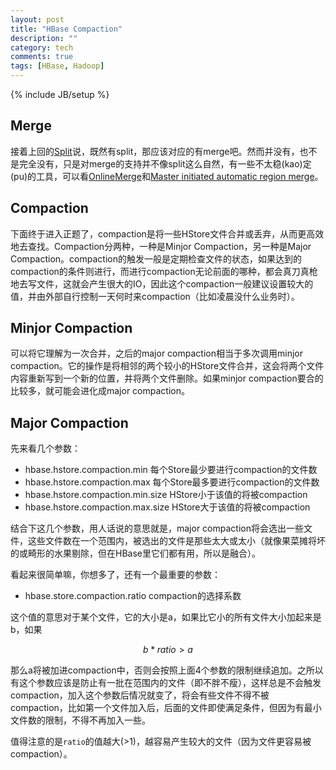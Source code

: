 ```yaml
---
layout: post
title: "HBase Compaction"
description: ""
category: tech
comments: true
tags: [HBase, Hadoop]
---
```

{% include JB/setup %}

Merge
---

接着上回的[Split](/tech/2015/12/28/hbase-split.html)说，既然有split，那应该对应的有merge吧。然而并没有，也不是完全没有，只是对merge的支持并不像split这么自然，有一些不太稳(kao)定(pu)的工具，可以看[OnlineMerge][1]和[Master initiated automatic region merge][2]。

Compaction
---
下面终于进入正题了，compaction是将一些HStore文件合并或丢弃，从而更高效地去查找。Compaction分两种，一种是Minjor Compaction，另一种是Major Compaction。compaction的触发一般是定期检查文件的状态，如果达到的compaction的条件则进行，而进行compaction无论前面的哪种，都会真刀真枪地去写文件，这就会产生很大的IO，因此这个compaction一般建议设置较大的值，并由外部自行控制一天何时来compaction（比如凌晨没什么业务时）。

Minjor Compaction
---
可以将它理解为一次合并，之后的major compaction相当于多次调用minjor compaction。它的操作是将相邻的两个较小的HStore文件合并，这会将两个文件内容重新写到一个新的位置，并将两个文件删除。如果minjor compaction要合的比较多，就可能会进化成major compaction。

Major Compaction
---
先来看几个参数：

- hbase.hstore.compaction.min 每个Store最少要进行compaction的文件数
- hbase.hstore.compaction.max 每个Store最多要进行compaction的文件数
- hbase.hstore.compaction.min.size HStore小于该值的将被compaction
- hbase.hstore.compaction.max.size HStore大于该值的将被compaction

结合下这几个参数，用人话说的意思就是，major compaction将会选出一些文件，这些文件数在一个范围内，被选出的文件是那些太大或太小（就像果菜摊将坏的或畸形的水果剔除，但在HBase里它们都有用，所以是融合）。

看起来很简单嘛，你想多了，还有一个最重要的参数：

- hbase.store.compaction.ratio compaction的选择系数

这个值的意思对于某个文件，它的大小是a，如果比它小的所有文件大小加起来是b，如果

$$ b * ratio > a $$

那么a将被加进compaction中，否则会按照上面4个参数的限制继续追加。之所以有这个参数应该是防止有一批在范围内的文件（即不胖不瘦），这样总是不会触发compaction，加入这个参数后情况就变了，将会有些文件不得不被compaction，比如第一个文件加入后，后面的文件即使满足条件，但因为有最小文件数的限制，不得不再加入一些。

值得注意的是`ratio`的值越大(>1)，越容易产生较大的文件（因为文件更容易被compaction）。

[1]: https://issues.apache.org/jira/browse/HBASE-7403
[2]: https://issues.apache.org/jira/browse/HBASE-7629
